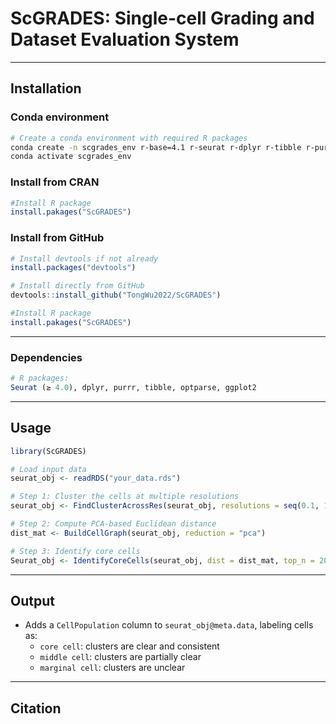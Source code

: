 
# ScGRADES: Single-cell Grading and Dataset Evaluation System

---

## Installation

### Conda environment

```bash
# Create a conda environment with required R packages
conda create -n scgrades_env r-base=4.1 r-seurat r-dplyr r-tibble r-purrr r-optparse r-ggplot2 -c conda-forge -c bioconda
conda activate scgrades_env
```
### Install from CRAN

```r
#Install R package
install.pakages("ScGRADES")
```

### Install from GitHub

```r
# Install devtools if not already
install.packages("devtools")

# Install directly from GitHub
devtools::install_github("TongWu2022/ScGRADES")

#Install R package
install.pakages("ScGRADES")
```

---

### Dependencies


```r
# R packages:
Seurat (≥ 4.0), dplyr, purrr, tibble, optparse, ggplot2
```

---

## Usage

```r
library(ScGRADES)

# Load input data
seurat_obj <- readRDS("your_data.rds")

# Step 1: Cluster the cells at multiple resolutions
seurat_obj <- FindClusterAcrossRes(seurat_obj, resolutions = seq(0.1, 1.5, 0.1))

# Step 2: Compute PCA-based Euclidean distance
dist_mat <- BuildCellGraph(seurat_obj, reduction = "pca")

# Step 3: Identify core cells
Seurat_obj <- IdentifyCoreCells(seurat_obj, dist = dist_mat, top_n = 20, resolutions = seq(0.1, 1.5, 0.1))
```

---

## Output

- Adds a `CellPopulation` column to `seurat_obj@meta.data`, labeling cells as:
  - `core cell`: clusters are clear and consistent
  - `middle cell`: clusters are partially clear
  - `marginal cell`: clusters are unclear


---

## Citation
